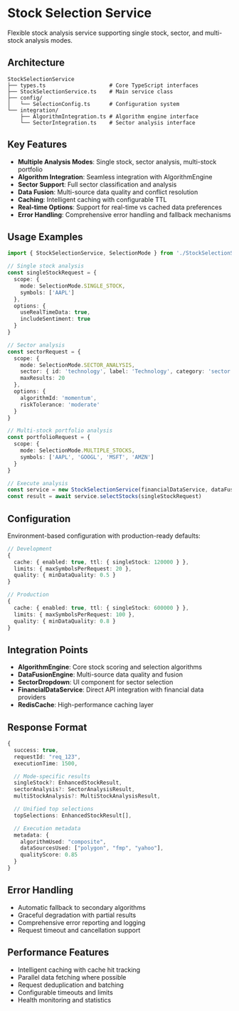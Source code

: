 # Stock Selection Service

Flexible stock analysis service supporting single stock, sector, and multi-stock analysis modes.

## Architecture

```
StockSelectionService
├── types.ts                    # Core TypeScript interfaces
├── StockSelectionService.ts    # Main service class
├── config/
│   └── SelectionConfig.ts      # Configuration system
└── integration/
    ├── AlgorithmIntegration.ts # Algorithm engine interface
    └── SectorIntegration.ts    # Sector analysis interface
```

## Key Features

- **Multiple Analysis Modes**: Single stock, sector analysis, multi-stock portfolio
- **Algorithm Integration**: Seamless integration with AlgorithmEngine
- **Sector Support**: Full sector classification and analysis
- **Data Fusion**: Multi-source data quality and conflict resolution
- **Caching**: Intelligent caching with configurable TTL
- **Real-time Options**: Support for real-time vs cached data preferences
- **Error Handling**: Comprehensive error handling and fallback mechanisms

## Usage Examples

```typescript
import { StockSelectionService, SelectionMode } from './StockSelectionService'

// Single stock analysis
const singleStockRequest = {
  scope: {
    mode: SelectionMode.SINGLE_STOCK,
    symbols: ['AAPL']
  },
  options: {
    useRealTimeData: true,
    includeSentiment: true
  }
}

// Sector analysis
const sectorRequest = {
  scope: {
    mode: SelectionMode.SECTOR_ANALYSIS,
    sector: { id: 'technology', label: 'Technology', category: 'sector' },
    maxResults: 20
  },
  options: {
    algorithmId: 'momentum',
    riskTolerance: 'moderate'
  }
}

// Multi-stock portfolio analysis
const portfolioRequest = {
  scope: {
    mode: SelectionMode.MULTIPLE_STOCKS,
    symbols: ['AAPL', 'GOOGL', 'MSFT', 'AMZN']
  }
}

// Execute analysis
const service = new StockSelectionService(financialDataService, dataFusion, factorLibrary, cache)
const result = await service.selectStocks(singleStockRequest)
```

## Configuration

Environment-based configuration with production-ready defaults:

```typescript
// Development
{
  cache: { enabled: true, ttl: { singleStock: 120000 } },
  limits: { maxSymbolsPerRequest: 20 },
  quality: { minDataQuality: 0.5 }
}

// Production
{
  cache: { enabled: true, ttl: { singleStock: 600000 } },
  limits: { maxSymbolsPerRequest: 100 },
  quality: { minDataQuality: 0.8 }
}
```

## Integration Points

- **AlgorithmEngine**: Core stock scoring and selection algorithms
- **DataFusionEngine**: Multi-source data quality and fusion
- **SectorDropdown**: UI component for sector selection
- **FinancialDataService**: Direct API integration with financial data providers
- **RedisCache**: High-performance caching layer

## Response Format

```typescript
{
  success: true,
  requestId: "req_123",
  executionTime: 1500,

  // Mode-specific results
  singleStock?: EnhancedStockResult,
  sectorAnalysis?: SectorAnalysisResult,
  multiStockAnalysis?: MultiStockAnalysisResult,

  // Unified top selections
  topSelections: EnhancedStockResult[],

  // Execution metadata
  metadata: {
    algorithmUsed: "composite",
    dataSourcesUsed: ["polygon", "fmp", "yahoo"],
    qualityScore: 0.85
  }
}
```

## Error Handling

- Automatic fallback to secondary algorithms
- Graceful degradation with partial results
- Comprehensive error reporting and logging
- Request timeout and cancellation support

## Performance Features

- Intelligent caching with cache hit tracking
- Parallel data fetching where possible
- Request deduplication and batching
- Configurable timeouts and limits
- Health monitoring and statistics